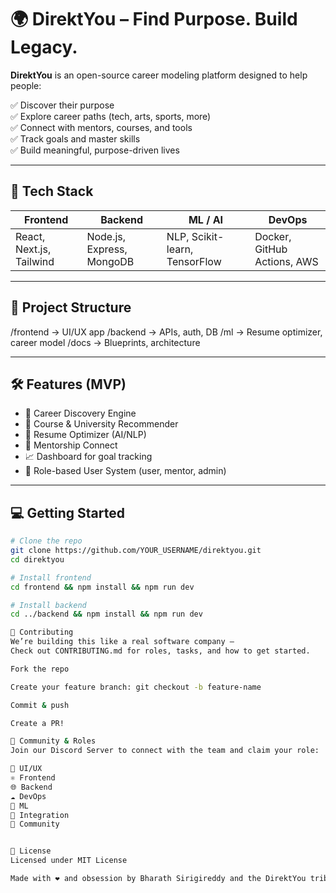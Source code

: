# 🌍 DirektYou – Find Purpose. Build Legacy.

**DirektYou** is an open-source career modeling platform designed to help people:

✅ Discover their purpose  
✅ Explore career paths (tech, arts, sports, more)  
✅ Connect with mentors, courses, and tools  
✅ Track goals and master skills  
✅ Build meaningful, purpose-driven lives

---

## 🚀 Tech Stack

| Frontend     | Backend       | ML / AI       | DevOps         |
|--------------|----------------|---------------|----------------|
| React, Next.js, Tailwind | Node.js, Express, MongoDB | NLP, Scikit-learn, TensorFlow | Docker, GitHub Actions, AWS |

---

## 🧱 Project Structure

/frontend → UI/UX app
/backend → APIs, auth, DB
/ml → Resume optimizer, career model
/docs → Blueprints, architecture


---

## 🛠 Features (MVP)

- 🧭 Career Discovery Engine  
- 📘 Course & University Recommender  
- 🧾 Resume Optimizer (AI/NLP)  
- 💬 Mentorship Connect  
- 📈 Dashboard for goal tracking  
- 🔐 Role-based User System (user, mentor, admin)

---

## 💻 Getting Started

```bash
# Clone the repo
git clone https://github.com/YOUR_USERNAME/direktyou.git
cd direktyou

# Install frontend
cd frontend && npm install && npm run dev

# Install backend
cd ../backend && npm install && npm run dev

🤝 Contributing
We’re building this like a real software company —
Check out CONTRIBUTING.md for roles, tasks, and how to get started.

Fork the repo

Create your feature branch: git checkout -b feature-name

Commit & push

Create a PR!

🧠 Community & Roles
Join our Discord Server to connect with the team and claim your role:

🎨 UI/UX
⚛️ Frontend
🌐 Backend
☁️ DevOps
🤖 ML
🔗 Integration
📣 Community


📃 License
Licensed under MIT License

Made with ❤️ and obsession by Bharath Sirigireddy and the DirektYou tribe.
